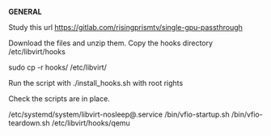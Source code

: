 **GENERAL**

Study this url
https://gitlab.com/risingprismtv/single-gpu-passthrough

Download the files and unzip them.
Copy the hooks directory /etc/libvirt/hooks 

sudo cp -r hooks/ /etc/libvirt/

Run the script with ./install_hooks.sh with root rights

Check the scripts are in place.

/etc/systemd/system/libvirt-nosleep@.service
/bin/vfio-startup.sh
/bin/vfio-teardown.sh
/etc/libvirt/hooks/qemu